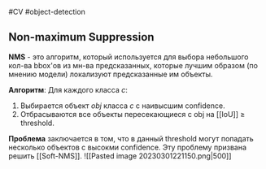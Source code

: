 #CV #object-detection 
## Non-maximum Suppression
**NMS** - это алгоритм, который используется для выбора небольшого кол-ва bbox'ов из мн-ва предсказанных, которые лучшим образом (по мнению модели) локализуют предсказанные им объекты.

**Алгоритм**:
Для каждого класса $c$:
1. Выбирается объект $obj$ класса $c$ с наивысшим confidence.
2. Отбрасываются все объекты пересекающиеся с obj на [[IoU]] $\geq$ threshold.

**Проблема** заключается в том, что в данный threshold могут попадать несколько объектов с высокми confidence. Эту проблему призвана решить [[Soft-NMS]].
![[Pasted image 20230301221150.png|500]]